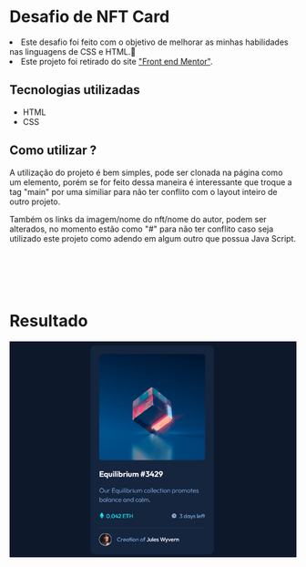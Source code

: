 # Desafio de NFT Card

<li>Este desafio foi feito com o objetivo de melhorar as minhas habilidades nas linguagens de CSS e HTML.🚀 </li>
<li> Este projeto foi retirado do site <a href="https://www.frontendmentor.io/challenges/nft-preview-card-component-SbdUL_w0U/hub">"Front end Mentor"</a>.

## Tecnologias utilizadas

- HTML
- CSS

## Como utilizar ?

A utilização do projeto é bem simples, pode ser clonada na página como um elemento, porém se for feito dessa maneira é interessante que troque a tag "main" por uma similiar para não ter conflito com o layout inteiro de outro projeto.

Também os links da imagem/nome do nft/nome do autor, podem ser alterados, no momento estão como "#" para não ter conflito caso seja utilizado este projeto como adendo em algum outro que possua Java Script.

## 

<br><br><br>

# Resultado
<img src="./src/images/nft-card-challenge.gif" alt="Gif do card"></img>